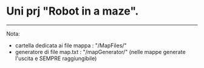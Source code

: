 # Uni prj "Robot in a maze".
***
Nota:
* cartella dedicata ai file mappa : "/MapFiles/" 
* generatore di file map.txt : "/mapGenerator/" (nelle mappe generate l'uscita e SEMPRE raggiungibile)
